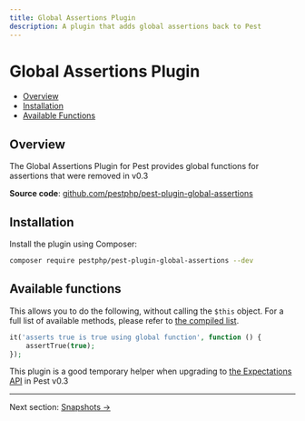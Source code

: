 ```yaml
---
title: Global Assertions Plugin
description: A plugin that adds global assertions back to Pest
---
```


# Global Assertions Plugin

- [Overview](#overview)
- [Installation](#installation)
- [Available Functions](#available-functions)

<a name="overview"></a>
## Overview

The Global Assertions Plugin for Pest provides global functions for assertions that were removed in v0.3

**Source code**: [github.com/pestphp/pest-plugin-global-assertions](https://github.com/pestphp/pest-plugin-global-assertions)

<a name="installation"></a>
## Installation

Install the plugin using Composer:

```bash
composer require pestphp/pest-plugin-global-assertions --dev
```

<a name="available-functions"></a>
## Available functions

This allows you to do the following, without calling the `$this` object. For a full list of available methods, please refer to [the compiled list](https://github.com/pestphp/pest-plugin-global-assertions/blob/main/src/compiled.php).

```php
it('asserts true is true using global function', function () {
    assertTrue(true);
});
```

This plugin is a good temporary helper when upgrading to [the Expectations API](/docs/expectations) in Pest v0.3

---

Next section: [Snapshots →](/docs/plugins/snapshots)
